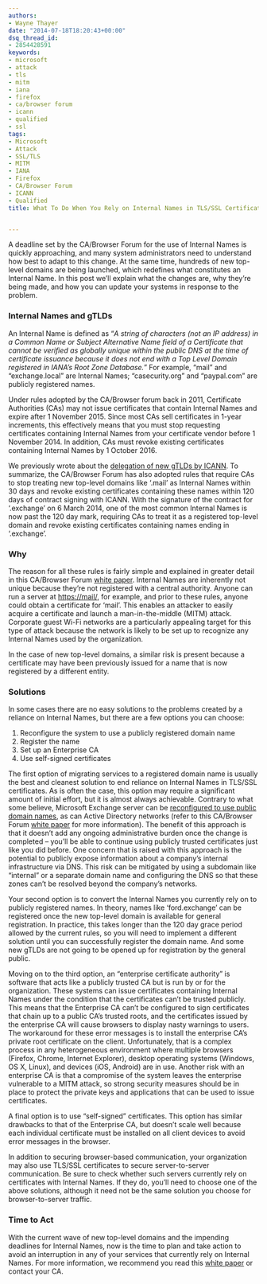 ```yaml
---
authors:
- Wayne Thayer
date: "2014-07-18T18:20:43+00:00"
dsq_thread_id:
- 2854428591
keywords:
- microsoft
- attack
- tls
- mitm
- iana
- firefox
- ca/browser forum
- icann
- qualified
- ssl
tags:
- Microsoft
- Attack
- SSL/TLS
- MITM
- IANA
- Firefox
- CA/Browser Forum
- ICANN
- Qualified
title: What To Do When You Rely on Internal Names in TLS/SSL Certificates


---
```

A deadline set by the CA/Browser Forum for the use of Internal Names is quickly approaching, and many system administrators need to understand how best to adapt to this change. At the same time, hundreds of new top-level domains are being launched, which redefines what constitutes an Internal Name. In this post we’ll explain what the changes are, why they’re being made, and how you can update your systems in response to the problem.

### Internal Names and gTLDs

An Internal Name is defined as “_A string of characters (not an IP address) in a Common Name or Subject Alternative Name field of a Certificate that cannot be verified as globally unique within the public DNS at the time of certificate issuance because it does not end with a Top Level Domain registered in IANA’s Root Zone Database._” For example, “mail” and “exchange.local” are Internal Names; “casecurity.org” and “paypal.com” are publicly registered names.

Under rules adopted by the CA/Browser forum back in 2011, Certificate Authorities (CAs) may not issue certificates that contain Internal Names and expire after 1 November 2015. Since most CAs sell certificates in 1-year increments, this effectively means that you must stop requesting certificates containing Internal Names from your certificate vendor before 1 November 2014. In addition, CAs must revoke existing certificates containing Internal Names by 1 October 2016.

We previously wrote about the [delegation of new gTLDs by ICANN][1]. To summarize, the CA/Browser Forum has also adopted rules that require CAs to stop treating new top-level domains like ‘.mail’ as Internal Names within 30 days and revoke existing certificates containing these names within 120 days of contract signing with ICANN. With the signature of the contract for ‘.exchange’ on 6 March 2014, one of the most common Internal Names is now past the 120 day mark, requiring CAs to treat it as a registered top-level domain and revoke existing certificates containing names ending in ‘.exchange’.

### Why

The reason for all these rules is fairly simple and explained in greater detail in this CA/Browser Forum [white paper][2]. Internal Names are inherently not unique because they’re not registered with a central authority. Anyone can run a server at <https://mail/>, for example, and prior to these rules, anyone could obtain a certificate for ‘mail’. This enables an attacker to easily acquire a certificate and launch a man-in-the-middle (MITM) attack. Corporate guest Wi-Fi networks are a particularly appealing target for this type of attack because the network is likely to be set up to recognize any Internal Names used by the organization.

In the case of new top-level domains, a similar risk is present because a certificate may have been previously issued for a name that is now registered by a different entity.

### Solutions

In some cases there are no easy solutions to the problems created by a reliance on Internal Names, but there are a few options you can choose:

  1. Reconfigure the system to use a publicly registered domain name
  2. Register the name
  3. Set up an Enterprise CA
  4. Use self-signed certificates

The first option of migrating services to a registered domain name is usually the best and cleanest solution to end reliance on Internal Names in TLS/SSL certificates. As is often the case, this option may require a significant amount of initial effort, but it is almost always achievable. Contrary to what some believe, Microsoft Exchange server can be [reconfigured to use public domain names][3], as can Active Directory networks (refer to this CA/Browser Forum [white paper][2] for more information). The benefit of this approach is that it doesn’t add any ongoing administrative burden once the change is completed – you’ll be able to continue using publicly trusted certificates just like you did before. One concern that is raised with this approach is the potential to publicly expose information about a company’s internal infrastructure via DNS. This risk can be mitigated by using a subdomain like “internal” or a separate domain name and configuring the DNS so that these zones can’t be resolved beyond the company’s networks.

Your second option is to convert the Internal Names you currently rely on to publicly registered names. In theory, names like ‘ford.exchange’ can be registered once the new top-level domain is available for general registration. In practice, this takes longer than the 120 day grace period allowed by the current rules, so you will need to implement a different solution until you can successfully register the domain name. And some new gTLDs are not going to be opened up for registration by the general public.

Moving on to the third option, an “enterprise certificate authority” is software that acts like a publicly trusted CA but is run by or for the organization. These systems can issue certificates containing Internal Names under the condition that the certificates can’t be trusted publicly. This means that the Enterprise CA can’t be configured to sign certificates that chain up to a public CA’s trusted roots, and the certificates issued by the enterprise CA will cause browsers to display nasty warnings to users. The workaround for these error messages is to install the enterprise CA’s private root certificate on the client. Unfortunately, that is a complex process in any heterogeneous environment where multiple browsers (Firefox, Chrome, Internet Explorer), desktop operating systems (Windows, OS X, Linux), and devices (iOS, Android) are in use. Another risk with an enterprise CA is that a compromise of the system leaves the enterprise vulnerable to a MITM attack, so strong security measures should be in place to protect the private keys and applications that can be used to issue certificates.

A final option is to use “self-signed” certificates. This option has similar drawbacks to that of the Enterprise CA, but doesn’t scale well because each individual certificate must be installed on all client devices to avoid error messages in the browser.

In addition to securing browser-based communication, your organization may also use TLS/SSL certificates to secure server-to-server communication. Be sure to check whether such servers currently rely on certificates with Internal Names. If they do, you’ll need to choose one of the above solutions, although it need not be the same solution you choose for browser-to-server traffic.

### Time to Act

With the current wave of new top-level domains and the impending deadlines for Internal Names, now is the time to plan and take action to avoid an interruption in any of your services that currently rely on Internal Names. For more information, we recommend you read this [white paper][2] or contact your CA.

 [1]: https://casecurity.org/2013/12/18/gtld-and-how-this-impacts-your-organization/
 [2]: /uploads/2013/04/Guidance-Deprecated-Internal-Names.pdf
 [3]: http://support.godaddy.com/help/article/6281/reconfiguring-microsoft-exchange-server-to-use-a-fully-qualified-domain-name
